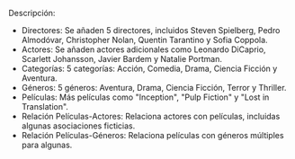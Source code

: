 Descripción:
* Directores: Se añaden 5 directores, incluidos Steven Spielberg, Pedro Almodóvar, Christopher Nolan, Quentin Tarantino y Sofia Coppola.
* Actores: Se añaden actores adicionales como Leonardo DiCaprio, Scarlett Johansson, Javier Bardem y Natalie Portman.
* Categorías: 5 categorías: Acción, Comedia, Drama, Ciencia Ficción y Aventura.
* Géneros: 5 géneros: Aventura, Drama, Ciencia Ficción, Terror y Thriller.
* Películas: Más películas como "Inception", "Pulp Fiction" y "Lost in Translation".
* Relación Películas-Actores: Relaciona actores con películas, incluidas algunas asociaciones ficticias.
* Relación Películas-Géneros: Relaciona películas con géneros múltiples para algunas.